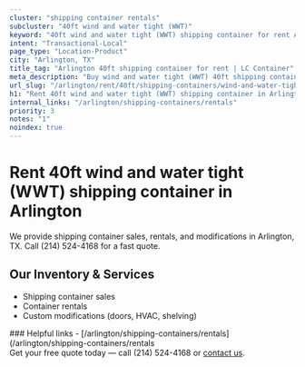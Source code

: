 ```yaml
---
cluster: "shipping container rentals"
subcluster: "40ft wind and water tight (WWT)"
keyword: "40ft wind and water tight (WWT) shipping container for rent Arlington, TX"
intent: "Transactional-Local"
page_type: "Location-Product"
city: "Arlington, TX"
title_tag: "Arlington 40ft shipping container for rent | LC Container"
meta_description: "Buy wind and water tight (WWT) 40ft shipping container rent with local delivery in Arlington, TX. LC Container — local Since 2003. Request a fast quote today."
url_slug: "/arlington/rent/40ft/shipping-containers/wind-and-water-tight-wwt"
h1: "Rent 40ft wind and water tight (WWT) shipping container in Arlington"
internal_links: "/arlington/shipping-containers/rentals"
priority: 3
notes: "1"
noindex: true
---
```


# Rent 40ft wind and water tight (WWT) shipping container in Arlington

We provide shipping container sales, rentals, and modifications in Arlington, TX. Call (214) 524-4168 for a fast quote.

## Our Inventory & Services
- Shipping container sales
- Container rentals
- Custom modifications (doors, HVAC, shelving)

<div data-section="internal-links">
### Helpful links
- [/arlington/shipping-containers/rentals](/arlington/shipping-containers/rentals
</div>

<div data-section="cta">
Get your free quote today — call (214) 524-4168 or <a href="/contact">contact us</a>.
</div>

<script type="application/ld+json">{"@context":"https://schema.org","@type":"FAQPage","mainEntity":[{"@type":"Question","name":"How much does delivery cost in Arlington, TX?","acceptedAnswer":{"@type":"Answer","text":"Delivery costs vary by distance and container size. Most deliveries in Arlington, TX range from $150-$300. Call (214) 524-4168 for an exact quote based on your specific location."}},{"@type":"Question","name":"Do you offer financing or payment plans?","acceptedAnswer":{"@type":"Answer","text":"We accept major credit cards, checks, and can discuss commercial terms for bulk purchases. Call (214) 524-4168 to discuss options."}},{"@type":"Question","name":"Can you customize containers in Arlington, TX?","acceptedAnswer":{"@type":"Answer","text":"Yes — we perform modifications like doors, HVAC, insulation, and shelving. Request a custom quote at (214) 524-4168 or via our contact form."}}]}</script>
